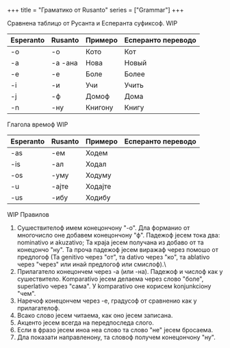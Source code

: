 +++
title = "Граматико от Rusanto"
series = ["Grammar"]
+++

Сравнена таблицо от Русанта и Есперанта суфиксоф. WIP

| Esperanto | Rusanto | Примеро  | Есперанто переводо |
|----------|----------|-----------|--------------|
| -o        |   -о       |    Кото       | Кот         |
| -a        |   -а  -ана   |     Нова      |    Новый          |
| -e        |    -е      |     Боле      |      Более        |
|   -i      |     -и     |     Учи      |      Учить        |
|   -j      |     -ф     |      Домоф     |     Дома         |
|   -n      |    -ну      |    Книгону       |     Книгу         |

Глагола времоф WIP

| Esperanto | Rusanto | Примеро  | Есперанто переводо |
|----------|----------|-----------|--------------|
|   -as      |    -ем      |     Ходем      |              |
|    -is     |     -ал     |     Ходал      |              |
|    -os     |     -уму     |      Ходуму     |              |
|    -u     |     -ајте     |     Ходајте      |              |
|    -us     |     -ибу     |    Ходибу       |              |


WIP
Правилов
1. Сушествителоф имем конецончону "-о". Дла форманио от многочисло оне добавем конецончону "ф". Падежоф јесем тока два: nominativo и akuzativo; Та краја јесем получана из добаво от та конецончо "ну". Та проча падежоф јесем виражаф через помошо от предлогоф (Та genitivo через "от", та dativo через "ко", та ablativo через "через" или инай предлогоф или смислоф).\
2. Прилагатело конецончем через -а (или -на). Падежоф и числоф как у сушествитело. Komparativo јесем делаема через слово "боле", superlativo через "сама". У komparativo оне корисем konjunkcioну "чем".
3. Наречоф конецончем через -е, градусоф от сравненио как у прилагателоф.
4. Всако слово јесем читаема, как оно јесем записана.
5. Акценто јесем всегда на передпоследа слого.
6. Если в фразо јесем иноа неа слово та слово "не" јесем бросаема.
7. Дла показати направленону, та словоф получем конецончону "ну".
